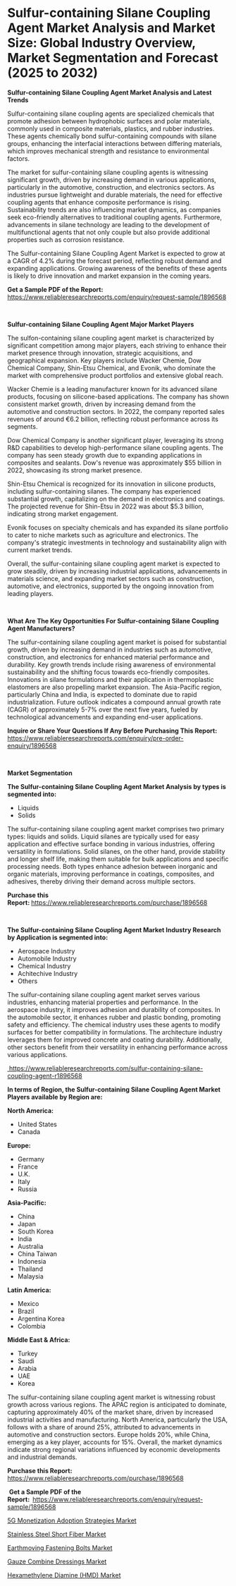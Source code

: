 <p><h1>Sulfur-containing Silane Coupling Agent Market Analysis and Market Size: Global Industry Overview, Market Segmentation and Forecast (2025 to 2032)</h1></p><p><strong>Sulfur-containing Silane Coupling Agent Market Analysis and Latest Trends</strong></p>
<p><p>Sulfur-containing silane coupling agents are specialized chemicals that promote adhesion between hydrophobic surfaces and polar materials, commonly used in composite materials, plastics, and rubber industries. These agents chemically bond sulfur-containing compounds with silane groups, enhancing the interfacial interactions between differing materials, which improves mechanical strength and resistance to environmental factors.</p><p>The market for sulfur-containing silane coupling agents is witnessing significant growth, driven by increasing demand in various applications, particularly in the automotive, construction, and electronics sectors. As industries pursue lightweight and durable materials, the need for effective coupling agents that enhance composite performance is rising. Sustainability trends are also influencing market dynamics, as companies seek eco-friendly alternatives to traditional coupling agents. Furthermore, advancements in silane technology are leading to the development of multifunctional agents that not only couple but also provide additional properties such as corrosion resistance.</p><p>The Sulfur-containing Silane Coupling Agent Market is expected to grow at a CAGR of 4.2% during the forecast period, reflecting robust demand and expanding applications. Growing awareness of the benefits of these agents is likely to drive innovation and market expansion in the coming years.</p></p>
<p><strong>Get a Sample PDF of the Report:&nbsp;</strong> <a href="https://www.reliableresearchreports.com/enquiry/request-sample/1896568?utm_campaign=16&utm_medium=2&utm_source=Github&utm_content=ia&utm_term=04022025&utm_id=sulfur-containing-silane-coupling-agent">https://www.reliableresearchreports.com/enquiry/request-sample/1896568</a></p>
<p>&nbsp;</p>
<p><strong>Sulfur-containing Silane Coupling Agent Major Market Players</strong></p>
<p><p>The sulfon-containing silane coupling agent market is characterized by significant competition among major players, each striving to enhance their market presence through innovation, strategic acquisitions, and geographical expansion. Key players include Wacker Chemie, Dow Chemical Company, Shin-Etsu Chemical, and Evonik, who dominate the market with comprehensive product portfolios and extensive global reach.</p><p>Wacker Chemie is a leading manufacturer known for its advanced silane products, focusing on silicone-based applications. The company has shown consistent market growth, driven by increasing demand from the automotive and construction sectors. In 2022, the company reported sales revenues of around €6.2 billion, reflecting robust performance across its segments.</p><p>Dow Chemical Company is another significant player, leveraging its strong R&D capabilities to develop high-performance silane coupling agents. The company has seen steady growth due to expanding applications in composites and sealants. Dow's revenue was approximately $55 billion in 2022, showcasing its strong market presence.</p><p>Shin-Etsu Chemical is recognized for its innovation in silicone products, including sulfur-containing silanes. The company has experienced substantial growth, capitalizing on the demand in electronics and coatings. The projected revenue for Shin-Etsu in 2022 was about $5.3 billion, indicating strong market engagement.</p><p>Evonik focuses on specialty chemicals and has expanded its silane portfolio to cater to niche markets such as agriculture and electronics. The company's strategic investments in technology and sustainability align with current market trends. </p><p>Overall, the sulfur-containing silane coupling agent market is expected to grow steadily, driven by increasing industrial applications, advancements in materials science, and expanding market sectors such as construction, automotive, and electronics, supported by the ongoing innovation from leading players.</p></p>
<p>&nbsp;</p>
<p><strong>What Are The Key Opportunities For Sulfur-containing Silane Coupling Agent Manufacturers?</strong></p>
<p><p>The sulfur-containing silane coupling agent market is poised for substantial growth, driven by increasing demand in industries such as automotive, construction, and electronics for enhanced material performance and durability. Key growth trends include rising awareness of environmental sustainability and the shifting focus towards eco-friendly composites. Innovations in silane formulations and their application in thermoplastic elastomers are also propelling market expansion. The Asia-Pacific region, particularly China and India, is expected to dominate due to rapid industrialization. Future outlook indicates a compound annual growth rate (CAGR) of approximately 5-7% over the next five years, fueled by technological advancements and expanding end-user applications.</p></p>
<p><strong>Inquire or Share Your Questions If Any Before Purchasing This Report:</strong> <a href="https://www.reliableresearchreports.com/enquiry/pre-order-enquiry/1896568?utm_campaign=16&utm_medium=2&utm_source=Github&utm_content=ia&utm_term=04022025&utm_id=sulfur-containing-silane-coupling-agent">https://www.reliableresearchreports.com/enquiry/pre-order-enquiry/1896568</a></p>
<p>&nbsp;</p>
<p><strong>Market Segmentation</strong></p>
<p><strong>The Sulfur-containing Silane Coupling Agent Market Analysis by types is segmented into:</strong></p>
<p><ul><li>Liquids</li><li>Solids</li></ul></p>
<p><p>The sulfur-containing silane coupling agent market comprises two primary types: liquids and solids. Liquid silanes are typically used for easy application and effective surface bonding in various industries, offering versatility in formulations. Solid silanes, on the other hand, provide stability and longer shelf life, making them suitable for bulk applications and specific processing needs. Both types enhance adhesion between inorganic and organic materials, improving performance in coatings, composites, and adhesives, thereby driving their demand across multiple sectors.</p></p>
<p><strong>Purchase this Report:&nbsp;</strong><a href="https://www.reliableresearchreports.com/purchase/1896568?utm_campaign=16&utm_medium=2&utm_source=Github&utm_content=ia&utm_term=04022025&utm_id=sulfur-containing-silane-coupling-agent">https://www.reliableresearchreports.com/purchase/1896568</a></p>
<p>&nbsp;</p>
<p><strong>The Sulfur-containing Silane Coupling Agent Market Industry Research by Application is segmented into:</strong></p>
<p><ul><li>Aerospace Industry</li><li>Automobile Industry</li><li>Chemical Industry</li><li>Achitechive Industry</li><li>Others</li></ul></p>
<p><p>The sulfur-containing silane coupling agent market serves various industries, enhancing material properties and performance. In the aerospace industry, it improves adhesion and durability of composites. In the automobile sector, it enhances rubber and plastic bonding, promoting safety and efficiency. The chemical industry uses these agents to modify surfaces for better compatibility in formulations. The architecture industry leverages them for improved concrete and coating durability. Additionally, other sectors benefit from their versatility in enhancing performance across various applications.</p></p>
<p><a href="https://www.reliableresearchreports.com/sulfur-containing-silane-coupling-agent-r1896568?utm_campaign=16&utm_medium=2&utm_source=Github&utm_content=ia&utm_term=04022025&utm_id=sulfur-containing-silane-coupling-agent">&nbsp;https://www.reliableresearchreports.com/sulfur-containing-silane-coupling-agent-r1896568</a></p>
<p><strong>In terms of Region, the Sulfur-containing Silane Coupling Agent Market Players available by Region are:</strong></p>
<p>
    <p> <strong> North America: </strong>
        <ul>
            <li>United States</li>
            <li>Canada</li>
        </ul>
        </p> 
    <p> <strong> Europe: </strong>
        <ul>
            <li>Germany</li>
            <li>France</li>
            <li>U.K.</li>
            <li>Italy</li>
            <li>Russia</li>
        </ul>
        </p> 
    <p> <strong> Asia-Pacific: </strong>
        <ul>
            <li>China</li>
            <li>Japan</li>
            <li>South Korea</li>
            <li>India</li>
            <li>Australia</li>
            <li>China Taiwan</li>
            <li>Indonesia</li>
            <li>Thailand</li>
            <li>Malaysia</li>
        </ul>
        </p> 
    <p> <strong> Latin America: </strong>
        <ul>
            <li>Mexico</li>
            <li>Brazil</li>
            <li>Argentina Korea</li>
            <li>Colombia</li>
        </ul>
        </p> 
    <p> <strong> Middle East & Africa: </strong>
        <ul>
            <li>Turkey</li>
            <li>Saudi</li>
            <li>Arabia</li>
            <li>UAE</li>
            <li>Korea</li>
        </ul>
    </p>
    </p>
<p><p>The sulfur-containing silane coupling agent market is witnessing robust growth across various regions. The APAC region is anticipated to dominate, capturing approximately 40% of the market share, driven by increased industrial activities and manufacturing. North America, particularly the USA, follows with a share of around 25%, attributed to advancements in automotive and construction sectors. Europe holds 20%, while China, emerging as a key player, accounts for 15%. Overall, the market dynamics indicate strong regional variations influenced by economic developments and industrial demands.</p></p>
<p><strong>Purchase this Report: </strong><a href="https://www.reliableresearchreports.com/purchase/1896568?utm_campaign=16&utm_medium=2&utm_source=Github&utm_content=ia&utm_term=04022025&utm_id=sulfur-containing-silane-coupling-agent">https://www.reliableresearchreports.com/purchase/1896568</a></p>
<p>&nbsp;<strong>Get a Sample PDF of the Report:&nbsp;&nbsp;</strong><a href="https://www.reliableresearchreports.com/enquiry/request-sample/1896568?utm_campaign=16&utm_medium=2&utm_source=Github&utm_content=ia&utm_term=04022025&utm_id=sulfur-containing-silane-coupling-agent">https://www.reliableresearchreports.com/enquiry/request-sample/1896568</a></p>
<p><strong></strong></p>
<p><p><a href="https://www.linkedin.com/pulse/latest-trends-applications-growth-forecast-global-5g-monetization-f9n0c?utm_campaign=16&utm_medium=2&utm_source=Github&utm_content=ia&utm_term=04022025&utm_id=sulfur-containing-silane-coupling-agent">5G Monetization Adoption Strategies Market</a></p><p><a href="https://www.linkedin.com/pulse/overview-stainless-steel-short-fibermarket-industryshowing-twkjf?utm_campaign=16&utm_medium=2&utm_source=Github&utm_content=ia&utm_term=04022025&utm_id=sulfur-containing-silane-coupling-agent">Stainless Steel Short Fiber Market</a></p><p><a href="https://www.linkedin.com/pulse/earthmoving-fastening-bolts-market-refracting-trends-consumer-gfvrf?utm_campaign=16&utm_medium=2&utm_source=Github&utm_content=ia&utm_term=04022025&utm_id=sulfur-containing-silane-coupling-agent">Earthmoving Fastening Bolts Market</a></p><p><a href="https://github.com/krinerstormy331/Market-Research-Report-List-1/blob/main/gauze-combine-dressings-market.md?utm_campaign=16&utm_medium=2&utm_source=Github&utm_content=ia&utm_term=04022025&utm_id=sulfur-containing-silane-coupling-agent">Gauze Combine Dressings Market</a></p><p><a href="https://github.com/dolorespeddico90/Market-Research-Report-List-1/blob/main/hexamethylene-diamine-hmd-market.md?utm_campaign=16&utm_medium=2&utm_source=Github&utm_content=ia&utm_term=04022025&utm_id=sulfur-containing-silane-coupling-agent">Hexamethylene Diamine (HMD) Market</a></p></p>